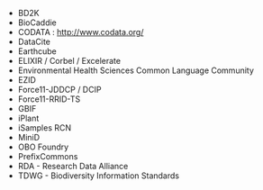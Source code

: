- BD2K
- BioCaddie
- CODATA : http://www.codata.org/
- DataCite
- Earthcube
- ELIXIR / Corbel / Excelerate
- Environmental Health Sciences Common Language Community
- EZID
- Force11-JDDCP / DCIP
- Force11-RRID-TS
- GBIF
- iPlant
- iSamples RCN
- MiniD
- OBO Foundry
- PrefixCommons
- RDA - Research Data Alliance
- TDWG - Biodiversity Information Standards
